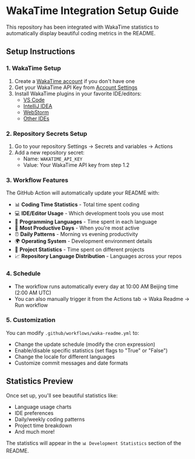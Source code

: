 # WakaTime Integration Setup Guide

This repository has been integrated with WakaTime statistics to automatically display beautiful coding metrics in the README.

## Setup Instructions

### 1. WakaTime Setup
1. Create a [WakaTime account](https://wakatime.com) if you don't have one
2. Get your WakaTime API Key from [Account Settings](https://wakatime.com/settings/account)
3. Install WakaTime plugins in your favorite IDE/editors:
   - [VS Code](https://wakatime.com/vs-code)
   - [IntelliJ IDEA](https://wakatime.com/intellij-idea)
   - [WebStorm](https://wakatime.com/webstorm)
   - [Other IDEs](https://wakatime.com/plugins)

### 2. Repository Secrets Setup
1. Go to your repository Settings → Secrets and variables → Actions
2. Add a new repository secret:
   - Name: `WAKATIME_API_KEY`
   - Value: Your WakaTime API key from step 1.2

### 3. Workflow Features
The GitHub Action will automatically update your README with:
- 📊 **Coding Time Statistics** - Total time spent coding
- 💻 **IDE/Editor Usage** - Which development tools you use most
- 🔧 **Programming Languages** - Time spent in each language
- 📅 **Most Productive Days** - When you're most active
- ⏰ **Daily Patterns** - Morning vs evening productivity
- 🌍 **Operating System** - Development environment details
- 📁 **Project Statistics** - Time spent on different projects
- 📈 **Repository Language Distribution** - Languages across your repos

### 4. Schedule
- The workflow runs automatically every day at 10:00 AM Beijing time (2:00 AM UTC)
- You can also manually trigger it from the Actions tab → Waka Readme → Run workflow

### 5. Customization
You can modify `.github/workflows/waka-readme.yml` to:
- Change the update schedule (modify the cron expression)
- Enable/disable specific statistics (set flags to "True" or "False")
- Change the locale for different languages
- Customize commit messages and date formats

## Statistics Preview
Once set up, you'll see beautiful statistics like:
- Language usage charts
- IDE preferences
- Daily/weekly coding patterns  
- Project time breakdown
- And much more!

The statistics will appear in the `📊 Development Statistics` section of the README.